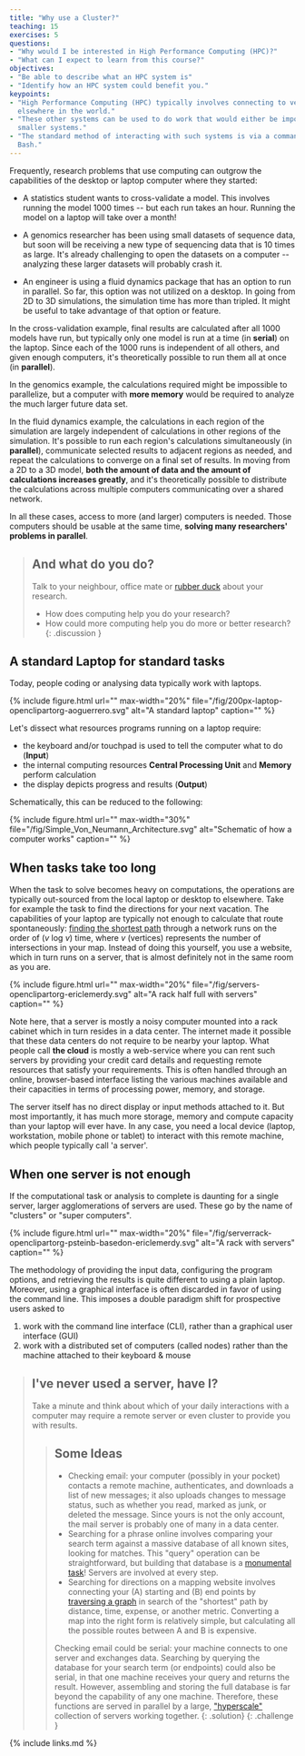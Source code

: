 ```yaml
---
title: "Why use a Cluster?"
teaching: 15
exercises: 5
questions:
- "Why would I be interested in High Performance Computing (HPC)?"
- "What can I expect to learn from this course?"
objectives:
- "Be able to describe what an HPC system is"
- "Identify how an HPC system could benefit you."  
keypoints:
- "High Performance Computing (HPC) typically involves connecting to very large computing systems
  elsewhere in the world."
- "These other systems can be used to do work that would either be impossible or much slower on
  smaller systems."
- "The standard method of interacting with such systems is via a command line interface called
  Bash."
---
```


Frequently, research problems that use computing can outgrow the capabilities of the desktop or laptop computer where
they started:

* A statistics student wants to cross-validate a model. This involves running the model 1000
  times -- but each run takes an hour. Running the model on a laptop will take over a month!

* A genomics researcher has been using small datasets of sequence data, but soon will be receiving
  a new type of sequencing data that is 10 times as large. It's already challenging to open the
  datasets on a computer -- analyzing these larger datasets will probably crash it.

* An engineer is using a fluid dynamics package that has an option to run in parallel. So far, this option was not utilized on a desktop. In going from 2D to 3D simulations, the simulation time has more than tripled. It might be useful to take advantage of that option or feature.

In the cross-validation example, final results are calculated after all 1000 models have run, but typically only one model is run at a time (in **serial**) on the laptop.
Since each of the 1000 runs is independent of all others, and given enough computers, it's theoretically possible to run them all at once (in **parallel**).

In the genomics example, the calculations required might be impossible to parallelize, but a computer with **more memory** would be required to analyze the much larger future data set.

In the fluid dynamics example, the calculations in each region of the simulation are largely independent of calculations in other regions of the simulation.
It's possible to run each region's calculations simultaneously (in **parallel**), communicate selected results to adjacent regions as needed, and repeat the calculations to converge on a final set of results.
In moving from a 2D to a 3D model, **both the amount of data and the amount of calculations increases greatly**, and it's theoretically possible to distribute the calculations across multiple computers communicating over a shared network.

In all these cases, access to more (and larger) computers is needed. Those computers should be usable at the same time, **solving many researchers' problems in parallel**.

> ## And what do you do?
> 
> Talk to your neighbour, office mate or [rubber duck](https://rubberduckdebugging.com/) about your
> research.
>
> - How does computing help you do your research? 
> - How could more computing help you do more or better research?
{: .discussion }


## A standard Laptop for standard tasks

Today, people coding or analysing data typically work with laptops.

{% include figure.html url="" max-width="20%" file="/fig/200px-laptop-openclipartorg-aoguerrero.svg"
 alt="A standard laptop" caption="" %}

Let's dissect what resources programs running on a laptop require:
- the keyboard and/or touchpad is used to tell the computer what to do (**Input**)
- the internal computing resources **Central Processing Unit** and **Memory** perform calculation
- the display depicts progress and results (**Output**)

Schematically, this can be reduced to the following:

{% include figure.html url="" max-width="30%" file="/fig/Simple_Von_Neumann_Architecture.svg" 
alt="Schematic of how a computer works" caption="" %}


## When tasks take too long

When the task to solve becomes heavy on computations, the operations are typically out-sourced from
the local laptop or desktop to elsewhere. Take for example the task to find the directions for your
next vacation. The capabilities of your laptop are typically not enough to calculate that route
spontaneously: [finding the shortest path](https://en.wikipedia.org/wiki/Dijkstra's_algorithm)
through a network runs on the order of (*v* log *v*) time, where *v* (vertices) represents the
number of intersections in your map. Instead of doing this yourself, you use a website, which in
turn runs on a server, that is almost definitely not in the same room as you are.

{% include figure.html url="" max-width="20%" file="/fig/servers-openclipartorg-ericlemerdy.svg" 
alt="A rack half full with servers" caption="" %}

Note here, that a server is mostly a noisy computer mounted into a rack cabinet which in turn
resides in a data center. The internet made it possible that these data centers do not require to be
nearby your laptop. What people call **the cloud** is mostly a web-service where you can rent such
servers by providing your credit card details and requesting remote resources that satisfy your
requirements. This is often handled through an online, browser-based interface listing the various
machines available and their capacities in terms of processing power, memory, and storage.

The server itself has no direct display or input methods attached to it. But most importantly, it 
has much more storage, memory and compute capacity than your laptop will ever have. In any case,
you need a local device (laptop, workstation, mobile phone or tablet) to interact with this remote 
machine, which people typically call 'a server'. 

## When one server is not enough

If the computational task or analysis to complete is daunting for a single server, larger 
agglomerations of servers are used. These go by the name of "clusters" or "super computers".

{% include figure.html url="" max-width="20%" 
file="/fig/serverrack-openclipartorg-psteinb-basedon-ericlemerdy.svg" alt="A rack with servers"
caption="" %}

The methodology of providing the input data, configuring the program options, and retrieving the
results is quite different to using a plain laptop. Moreover, using a graphical interface is often
discarded in favor of using the command line. This imposes a double paradigm shift for prospective
users asked to

1. work with the command line interface (CLI), rather than a graphical user interface (GUI)
2. work with a distributed set of computers (called nodes) rather than the machine attached to their
   keyboard & mouse

> ## I've never used a server, have I?
> 
> Take a minute and think about which of your daily interactions with a computer may require a 
> remote server or even cluster to provide you with results. 
>
> > ## Some Ideas
> > 
> > - Checking email: your computer (possibly in your pocket) contacts a remote machine,
> >   authenticates, and downloads a list of new messages; it also uploads changes to message
> >   status, such as whether you read, marked as junk, or deleted the message. Since yours is
> >   not the only account, the mail server is probably one of many in a data center.
> > - Searching for a phrase online involves comparing your search term against a massive database
> >   of all known sites, looking for matches. This "query" operation can be straightforward, but
> >   building that database is a [monumental task](https://en.wikipedia.org/wiki/MapReduce)!
> >   Servers are involved at every step. 
> > - Searching for directions on a mapping website involves connecting your (A) starting and 
> >   (B) end points by [traversing a graph](https://en.wikipedia.org/wiki/Dijkstra%27s_algorithm)
> >   in search of the "shortest" path by distance, time, expense, or another metric. Converting
> >   a map into the right form is relatively simple, but calculating all the possible routes 
> >   between A and B is expensive. 
> >
> > Checking email could be serial: your machine connects to one server and exchanges data. Searching
> > by querying the database for your search term (or endpoints) could also be serial, in that one machine
> > receives your query and returns the result. However, assembling and storing the full database
> > is far beyond the capability of any one machine. Therefore, these functions are served in
> > parallel by a large, ["hyperscale"](https://en.wikipedia.org/wiki/Hyperscale_computing)
> > collection of servers working together.
> {: .solution}
{: .challenge }

{% include links.md %}
